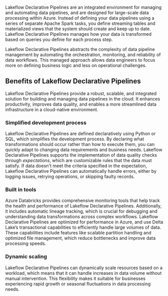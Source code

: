 Lakeflow Declarative Pipelines are an integrated environment for managing and automating data pipelines, and are designed for large-scale data processing within Azure. Instead of defining your data pipelines using a series of separate Apache Spark tasks, you define streaming tables and materialized views that the system should create and keep up to date. Lakeflow Declarative Pipelines manages how your data is transformed based on queries you define for each process step.

Lakeflow Declarative Pipelines abstracts the complexity of data pipeline management by automating the orchestration, monitoring, and reliability of data workflows. This managed approach allows data engineers to focus more on defining business logic and less on operational challenges.

## Benefits of Lakeflow Declarative Pipelines

Lakeflow Declarative Pipelines provide a robust, scalable, and integrated solution for building and managing data pipelines in the cloud. It enhances productivity, improves data quality, and enables a more streamlined data infrastructure in a cloud-native environment.

### Simplified development process

Lakeflow Declarative Pipelines are defined declaratively using Python or SQL, which simplifies the development process. By declaring what transformations should occur rather than how to execute them, you can quickly adapt to changing data requirements and business needs. Lakeflow Declarative Pipelines supports the implementation of data quality checks through *expectations*, which are customizable rules that the data must satisfy. If data doesn't meet the criteria specified in the expectation, Lakeflow Declarative Pipelines can automatically handle errors, either by logging issues, retrying operations, or skipping faulty records.

### Built in tools

Azure Databricks provides comprehensive monitoring tools that help track the health and performance of Lakeflow Declarative Pipelines. Additionally, it includes automatic lineage tracking, which is crucial for debugging and understanding data transformations across complex workflows. Lakeflow Declarative Pipelines are optimized for performance in Azure, and use Delta Lake’s transactional capabilities to efficiently handle large volumes of data. These capabilities include features like scalable partition handling and optimized file management, which reduce bottlenecks and improve data processing speeds.

### Dynamic scaling

Lakeflow Declarative Pipelines can dynamically scale resources based on a workload, which means that it can handle increases in data volume without manual intervention. This flexibility makes it suitable for businesses experiencing rapid growth or seasonal fluctuations in data processing needs.